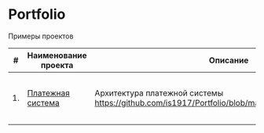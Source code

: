 # Portfolio
Примеры проектов


| #    | Наименование проекта                | Описание                                                     | Стек                                                         |
| ---- | ------------------------------------------------------------ | ------------------------------------------------------------ | ------------------------------------------------------------ |
| 1.   | [Платежная система](https://github.com/is1917/Portfolio/blob/main/Payment.md) | Архитектура платежной системы https://github.com/is1917/Portfolio/blob/main/Payment%20System.png | python, java, kafka, openAPI, Grafana    |

